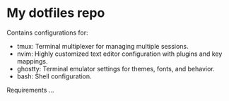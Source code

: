 # My dotfiles repo

Contains configurations for:
- tmux: Terminal multiplexer for managing multiple sessions.
- nvim: Highly customized text editor configuration with plugins and key mappings.
- ghostty: Terminal emulator settings for themes, fonts, and behavior.
- bash: Shell configuration.

Requirements
...
